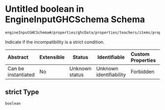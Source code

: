# Untitled boolean in EngineInputGHCSchema Schema

```txt
engineInputGHCSchema#/properties/ghcData/properties/teachers/items/properties/settings/items/properties/incompatibilities/properties/freeTimeAroundMidday/properties/strict
```

Indicate if the incompatibility is a strict condition.


| Abstract            | Extensible | Status         | Identifiable            | Custom Properties | Additional Properties | Access Restrictions | Defined In                                                         |
| :------------------ | ---------- | -------------- | ----------------------- | :---------------- | --------------------- | ------------------- | ------------------------------------------------------------------ |
| Can be instantiated | No         | Unknown status | Unknown identifiability | Forbidden         | Allowed               | none                | [ghc.schema.json\*](../out/ghc.schema.json "open original schema") |

## strict Type

`boolean`
